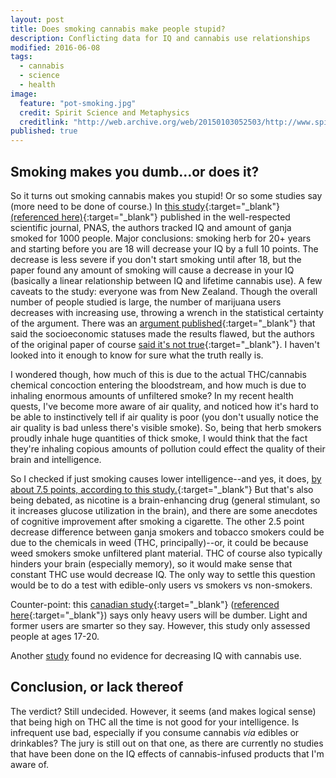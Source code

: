 ```yaml
---
layout: post
title: Does smoking cannabis make people stupid?
description: Conflicting data for IQ and cannabis use relationships
modified: 2016-06-08
tags: 
  - cannabis
  - science
  - health
image: 
  feature: "pot-smoking.jpg"
  credit: Spirit Science and Metaphysics
  creditlink: "http://web.archive.org/web/20150103052503/http://www.spiritscienceandmetaphysics.com/study-finds-marijuana-increases-your-iq"
published: true
---
```


## Smoking makes you dumb...or does it?

So it turns out smoking cannabis makes you stupid!  Or so some studies say (more need to be done of course.)  In [this study](http://www.pnas.org/content/109/40/E2657){:target="_blank"} [(referenced here)](http://www.nature.com/news/drop-in-iq-linked-to-heavy-teenage-cannabis-use-1.11278){:target="_blank"} published in the well-respected scientific journal, PNAS, the authors tracked IQ and 
amount of ganja smoked for 1000 people.  Major conclusions: smoking herb for 20+ years and starting before you are 18 will decrease your IQ by a full 10 points.
The decrease is less severe if you don't start smoking until after 18, but the paper found any amount of smoking will cause a decrease in your IQ (basically a linear relationship between IQ and lifetime cannabis use).  A few caveats to the study: everyone was from New Zealand.  Though the overall number of people studied is large, the number of marijuana users decreases with increasing use, throwing a wrench in the statistical certainty of the argument.  There was an [argument published](http://www.pnas.org/content/110/11/4251.abstract){:target="_blank"} that said the socioeconomic statuses made the results flawed, but the authors of the original paper of course [said it's not true](http://www.ncbi.nlm.nih.gov/pmc/articles/PMC3600438/){:target="_blank"}.  I haven't looked into it enough to know for sure what the truth really is.

I wondered though, how much of this is due to the actual THC/cannabis chemical concoction entering the bloodstream, and how much is due to inhaling enormous amounts of unfiltered 
smoke? In my recent health quests, I've become more aware of air quality, and noticed how it's hard to be able to instinctively tell if air quality is poor (you don't usually notice the air quality is bad unless there's visible smoke).  So, being that herb smokers proudly inhale huge quantities of thick smoke, I would think that the fact they're inhaling copious amounts of pollution could effect the quality of their brain and intelligence.

So I checked if just smoking causes lower intelligence--and yes, it does, [by about 7.5 points, according to this study.](http://www.reuters.com/article/2010/02/23/us-smokers-smarter-idUSTRE61M3UQ20100223){:target="_blank"}  But that's also being debated, as nicotine is a brain-enhancing drug (general stimulant, so it increases glucose utilization in the brain), and there are some anecdotes of cognitive improvement after smoking a cigarette.
The other 2.5 point decrease difference between ganja smokers and tobacco smokers could be due to the chemicals in weed (THC, principally)--or, it could be because weed smokers smoke unfiltered plant material.  THC of course also typically hinders your brain (especially memory), so it would make sense that constant THC use would decrease IQ.  The only way to settle this question would be to do a test with edible-only users vs smokers vs non-smokers.

Counter-point: this [canadian study](http://www.cmaj.ca/content/166/7/887.full.pdf+html){:target="_blank"} ([referenced here](http://web.archive.org/web/20150103052503/http://www.spiritscienceandmetaphysics.com/study-finds-marijuana-increases-your-iq){:target="_blank"}) says only heavy users will be dumber.  Light and former users are smarter so they say.  However, this study only assessed people at ages 17-20.

Another [study](http://www.sciencemag.org/news/2016/01/twins-study-finds-no-evidence-marijuana-lowers-iq-teens) found no evidence for decreasing IQ with cannabis use.

## Conclusion, or lack thereof

The verdict?  Still undecided.  However, it seems (and makes logical sense) that being high on THC all the time is not good for your intelligence.  Is infrequent use bad, especially if you consume cannabis *via* edibles or drinkables?  The jury is still out on that one, as there are currently no studies that have been done on the IQ effects of cannabis-infused products that I'm aware of.
